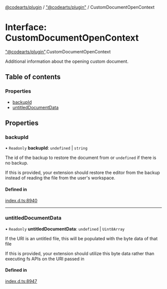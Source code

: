 [@codearts/plugin](../README.md) / ["@codearts/plugin"](../modules/_codearts_plugin_.md) / CustomDocumentOpenContext

# Interface: CustomDocumentOpenContext

["@codearts/plugin"](../modules/_codearts_plugin_.md).CustomDocumentOpenContext

Additional information about the opening custom document.

## Table of contents

### Properties

- [backupId](codearts_plugin_.CustomDocumentOpenContext.md#backupid)
- [untitledDocumentData](codearts_plugin_.CustomDocumentOpenContext.md#untitleddocumentdata)

## Properties

### backupId

• `Readonly` **backupId**: `undefined` \| `string`

The id of the backup to restore the document from or `undefined` if there is no backup.

If this is provided, your extension should restore the editor from the backup instead of reading the file
from the user's workspace.

#### Defined in

[index.d.ts:8940](https://github.com/xyz-fish/cloudide-plugin-api/blob/9927cd6/index.d.ts#L8940)

___

### untitledDocumentData

• `Readonly` **untitledDocumentData**: `undefined` \| `Uint8Array`

If the URI is an untitled file, this will be populated with the byte data of that file

If this is provided, your extension should utilize this byte data rather than executing fs APIs on the URI passed in

#### Defined in

[index.d.ts:8947](https://github.com/xyz-fish/cloudide-plugin-api/blob/9927cd6/index.d.ts#L8947)
